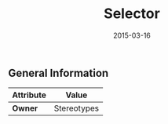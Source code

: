 ﻿---
title: Selector
toc: false
type: specs
date: "2015-03-16"
draft: false
specification: KBL
version: 2.4
documentType: "Recommendation"
elementType: Class
classes:
  - Selector
menu_name: kbl-2.4
---


## General Information

| Attribute               | Value |
|-------------------------|-------|
| **Owner**               | Stereotypes |
